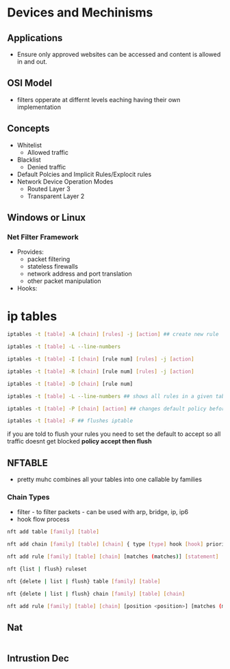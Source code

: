 # Devices and Mechinisms
## Applications
  - Ensure only approved websites can be accessed and content is allowed in and out. 
## OSI Model
  - filters opperate at differnt levels eaching having their own implementation
## Concepts
  - Whitelist
    - Allowed traffic 
  - Blacklist 
    - Denied traffic 
  - Default Polcies and Implicit Rules/Explocit rules
  - Network Device Operation Modes
    - Routed Layer 3 
    - Transparent Layer 2 
## Windows or Linux
### Net Filter Framework
- Provides:
  - packet filtering
  - stateless firewalls 
  - network address and port translation
  - other packet manipulation
- Hooks:

# ip tables  
```bash
iptables -t [table] -A [chain] [rules] -j [action] ## create new rule

iptables -t [table] -L --line-numbers 

iptables -t [table] -I [chain] [rule num] [rules] -j [action]

iptables -t [table] -R [chain] [rule num] [rules] -j [action]

iptables -t [table] -D [chain] [rule num]

iptables -t [table] -L --line-numbers ## shows all rules in a given table with line numbers 

iptables -t [table] -P [chain] [action] ## changes default policy before flushing 

iptables -t [table] -F ## flushes iptable
```
if you are told to flush your rules you need to set the default to accept so all traffic doesnt get blocked
**policy accept then flush**

## NFTABLE
- pretty muhc combines all your tables into one callable by families
### Chain Types
- filter - to filter packets - can be used with arp, bridge, ip, ip6 
- hook flow process

```bash
nft add table [family] [table]

nft add chain [family] [table] [chain] { type [type] hook [hook] priority [priority] \; policy [policy] \; }

nft add rule [family] [table] [chain] [matches (matches)] [statement]

nft {list | flush} ruleset 

nft {delete | list | flush} table [family] [table]

nft {delete | list | flush} chain [family] [table] [chain]

nft add rule [family] [table] [chain] [position <position>] [matches (matches)] [statement]
```

## Nat 
```nash

```

## Intrustion Dec
